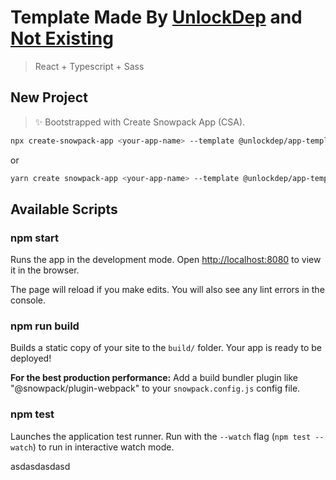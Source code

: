 # Template Made By [UnlockDep](https://github.com/UnlockDep/) and [Not Existing](https://github.com/N0tExisting)

> React + Typescript + Sass

## New Project

> ✨ Bootstrapped with Create Snowpack App (CSA).

```bash
npx create-snowpack-app <your-app-name> --template @unlockdep/app-template-react-typescript-sass

```

or

```bash
yarn create snowpack-app <your-app-name> --template @unlockdep/app-template-react-typescript-sass --use-yarn
```

## Available Scripts

### npm start

Runs the app in the development mode.
Open <http://localhost:8080> to view it in the browser.

The page will reload if you make edits.
You will also see any lint errors in the console.

### npm run build

Builds a static copy of your site to the `build/` folder.
Your app is ready to be deployed!

**For the best production performance:** Add a build bundler plugin like "@snowpack/plugin-webpack" to your `snowpack.config.js` config file.

### npm test

Launches the application test runner.
Run with the `--watch` flag (`npm test --watch`) to run in interactive watch mode.

asdasdasdasd
